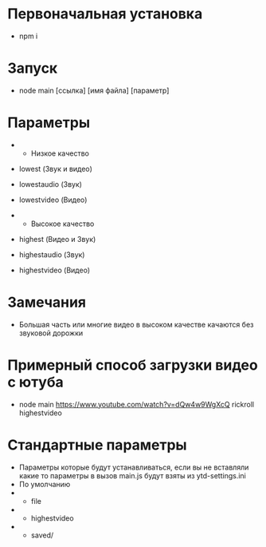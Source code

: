 # Первоначальная установка
- npm i

# Запуск
- node main [ссылка] [имя файла] [параметр]

# Параметры
- - Низкое качество
- lowest (Звук и видео)
- lowestaudio (Звук)
- lowestvideo (Видео)

- - Высокое качество
- highest (Видео и Звук)
- highestaudio (Звук)
- highestvideo (Видео)

# Замечания
- Большая часть или многие видео в высоком качестве качаются без звуковой дорожки

# Примерный способ загрузки видео с ютуба
- node main https://www.youtube.com/watch?v=dQw4w9WgXcQ rickroll highestvideo

# Стандартные параметры
- Параметры которые будут устанавливаться, если вы не вставляли какие то параметры в вызов main.js будут взяты из ytd-settings.ini
- По умолчанию
- - file
- - highestvideo
- - saved/
